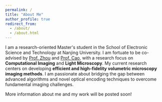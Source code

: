```yaml
---
permalink: /
title: "About Me"
author_profile: true
redirect_from: 
  - /about/
  - /about.html
---
```


I am a research-oriented Master's student in the School of Electronic Science and Technology at Nanjing University. I am fortuate to be co-advised by [Prof. Zhou](https://zhouyou-nju.github.io/) and [Prof. Cao](https://cite.nju.edu.cn/People/Faculty/20190621/i5054.html), with a research focus on **Computational Imaging** and **Light Microscopy**. My current research centers on developing **efficient and high-fidelity volumetric microscopy imaging methods**. I am passionate about bridging the gap between advanced algorithms and novel optical encoding techniques to overcome fundamental imaging challenges. 

More information about me and my work will be posted soon!